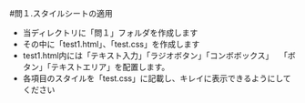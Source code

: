 #問１.スタイルシートの適用
+ 当ディレクトリに「問１」フォルダを作成します
+ その中に「test1.html」、「test.css」を作成します
+ test1.html内には「テキスト入力」「ラジオボタン」「コンボボックス」
　「ボタン」「テキストエリア」を配置します。
+ 各項目のスタイルを「test.css」に記載し、キレイに表示できるようにしてください  